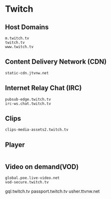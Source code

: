 # Twitch

## Host Domains

```
m.twitch.tv
twitch.tv
www.twitch.tv
```

## Content Delivery Network (CDN)

```
static-cdn.jtvnw.net

```

## Internet Relay Chat (IRC)

```
pubsub-edge.twitch.tv
irc-ws.chat.twitch.tv
```

## Clips

```
clips-media-assets2.twitch.tv
```

## Player

```

```
## Video on demand(VOD)

```
global.poe.live-video.net
vod-secure.twitch.tv
```

gql.twitch.tv
passport.twitch.tv
usher.ttvnw.net

